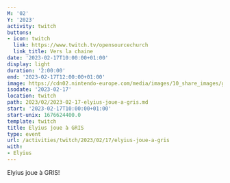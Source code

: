 ```yaml
---
M: '02'
Y: '2023'
activity: twitch
buttons:
- icon: twitch
  link: https://www.twitch.tv/opensourcechurch
  link_title: Vers la chaine
date: '2023-02-17T10:00:00+01:00'
display: light
duration: '2:00:00'
end: '2023-02-17T12:00:00+01:00'
image: https://cdn02.nintendo-europe.com/media/images/10_share_images/games_15/nintendo_switch_download_software_1/H2x1_NSwitchDS_Gris_image1600w.jpg
isodate: '2023-02-17'
location: twitch
path: 2023/02/2023-02-17-elyius-joue-a-gris.md
start: '2023-02-17T10:00:00+01:00'
start-unix: 1676624400.0
template: twitch
title: Elyius joue à GRIS
type: event
url: /activities/twitch/2023/02/17/elyius-joue-a-gris
with:
- Elyius
---
```

 Elyius joue à GRIS!